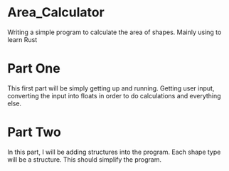 # Area_Calculator
Writing a simple program to calculate the area of shapes. Mainly using to learn Rust

# Part One
This first part will be simply getting up and running. Getting user input, converting the input
into floats in order to do calculations and everything else.

# Part Two
In this part, I will be adding structures into the program. Each shape type will be a structure.
This should simplify the program.
